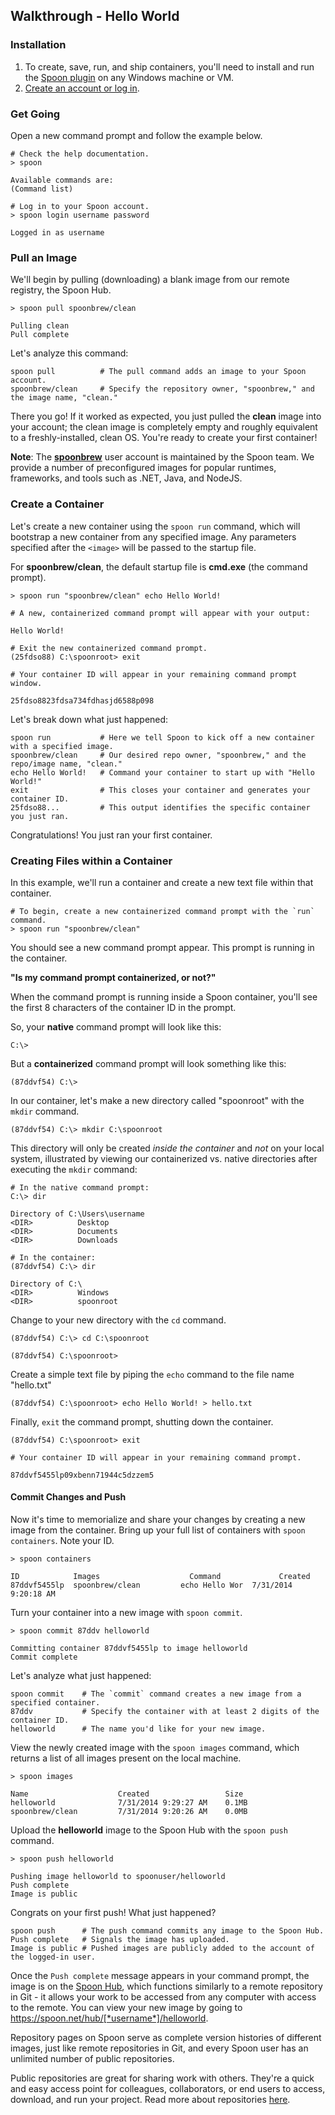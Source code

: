 ## Walkthrough - Hello World

### Installation

1. To create, save, run, and ship containers, you'll need to install and run the [Spoon plugin](http://start.spoon.net/install) on any Windows machine or VM.
2. [Create an account or log in](/login?return_to=/docs#try-it).

### Get Going

Open a new command prompt and follow the example below.

	# Check the help documentation.
	> spoon

	Available commands are:
	(Command list)
	
	# Log in to your Spoon account.
	> spoon login username password

	Logged in as username

### Pull an Image

We'll begin by pulling (downloading) a blank image from our remote registry, the Spoon Hub.

```
> spoon pull spoonbrew/clean

Pulling clean
Pull complete
```

Let's analyze this command:

```
spoon pull			# The pull command adds an image to your Spoon account.
spoonbrew/clean	    # Specify the repository owner, "spoonbrew," and the image name, "clean."
```

There you go! If it worked as expected, you just pulled the **clean** image into your account; the clean image is completely empty and roughly equivalent to a freshly-installed, clean OS. You're ready to create your first container!

**Note**: The **[spoonbrew](/hub/spoonbrew)** user account is maintained by the Spoon team. We provide a number of preconfigured images for popular runtimes, frameworks, and tools such as .NET, Java, and NodeJS. 

### Create a Container

Let's create a new container using the `spoon run` command, which will bootstrap a new container from any specified image. Any parameters specified after the `<image>` will be passed to the startup file. 

For **spoonbrew/clean**, the default startup file is **cmd.exe** (the command prompt). 

```
> spoon run "spoonbrew/clean" echo Hello World!

# A new, containerized command prompt will appear with your output:

Hello World! 
```

```
# Exit the new containerized command prompt.
(25fdso88) C:\spoonroot> exit
```

```
# Your container ID will appear in your remaining command prompt window.

25fdso8823fdsa734fdhasjd6588p098
```

Let's break down what just happened:

```
spoon run			# Here we tell Spoon to kick off a new container with a specified image.
spoonbrew/clean	    # Our desired repo owner, "spoonbrew," and the repo/image name, "clean."
echo Hello World!	# Command your container to start up with "Hello World!"
exit				# This closes your container and generates your container ID.
25fdso88...			# This output identifies the specific container you just ran.
```

Congratulations! You just ran your first container.

### Creating Files within a Container

In this example, we'll run a container and create a new text file within that container. 

```
# To begin, create a new containerized command prompt with the `run` command.
> spoon run "spoonbrew/clean"
```

You should see a new command prompt appear. This prompt is running in the container. 

**"Is my command prompt containerized, or not?"**

When the command prompt is running inside a Spoon container, you'll see the first 8 characters of the container ID in the prompt.

So, your **native** command prompt will look like this:

	C:\>

But a **containerized** command prompt will look something like this: 

	(87ddvf54) C:\>

In our container, let's make a new directory called "spoonroot" with the `mkdir` command.

```
(87ddvf54) C:\> mkdir C:\spoonroot
```

This directory will only be created *inside the container* and *not* on your local system, illustrated by viewing our containerized vs. native directories after executing the `mkdir` command:

```
# In the native command prompt:
C:\> dir

Directory of C:\Users\username
<DIR>          Desktop
<DIR>          Documents
<DIR>          Downloads

# In the container:
(87ddvf54) C:\> dir

Directory of C:\
<DIR>          Windows
<DIR>          spoonroot
```

Change to your new directory with the `cd` command.

```
(87ddvf54) C:\> cd C:\spoonroot

(87ddvf54) C:\spoonroot>
```

Create a simple text file by piping the `echo` command to the file name "hello.txt"

```
(87ddvf54) C:\spoonroot> echo Hello World! > hello.txt
```

Finally, `exit` the command prompt, shutting down the container. 

```
(87ddvf54) C:\spoonroot> exit

# Your container ID will appear in your remaining command prompt.

87ddvf5455lp09xbenn71944c5dzzem5
```

#### Commit Changes and Push

Now it's time to memorialize and share your changes by creating a new image from the container. Bring up your full list of containers with `spoon containers`. Note your ID.

```
> spoon containers
	
ID            Images                    Command  		    Created
87ddvf5455lp  spoonbrew/clean         echo Hello Wor  7/31/2014 9:20:18 AM
```

Turn your container into a new image with `spoon commit`.

```
> spoon commit 87ddv helloworld
	
Committing container 87ddvf5455lp to image helloworld
Commit complete
```

Let's analyze what just happened:

```
spoon commit	# The `commit` command creates a new image from a specified container.
87ddv			# Specify the container with at least 2 digits of the container ID.
helloworld		# The name you'd like for your new image.
```

View the newly created image with the `spoon images` command, which returns a list of all images present on the local machine.

```
> spoon images
	
Name                    Created					Size
helloworld		 		7/31/2014 9:29:27 AM	0.1MB
spoonbrew/clean	 	    7/31/2014 9:20:26 AM	0.0MB
```

Upload the **helloworld** image to the Spoon Hub with the `spoon push` command.

```
> spoon push helloworld

Pushing image helloworld to spoonuser/helloworld
Push complete
Image is public
```

Congrats on your first push! What just happened?

```
spoon push		# The push command commits any image to the Spoon Hub.
Push complete	# Signals the image has uploaded.
Image is public	# Pushed images are publicly added to the account of the logged-in user.
```

Once the `Push complete` message appears in your command prompt, the image is on the [Spoon Hub](/hub), which functions similarly to a remote repository in Git - it allows your work to be accessed from any computer with access to the remote. You can view your new image by going to https://spoon.net/hub/[*username*]/helloworld.

Repository pages on Spoon serve as complete version histories of different images, just like remote repositories in Git, and every Spoon user has an unlimited number of public repositories.

Public repositories are great for sharing work with others. They're a quick and easy access point for colleagues, collaborators, or end users to access, download, and run your project. Read more about repositories [here](/docs/hub/repositories).